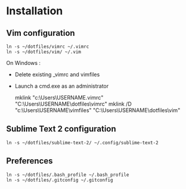 # Installation

## Vim configuration

    ln -s ~/dotfiles/vimrc ~/.vimrc
    ln -s ~/dotfiles/vim/ ~/.vim

On Windows :
* Delete existing _vimrc and vimfiles
* Launch a cmd.exe as an administrator

    mklink "c:\Users\USERNAME\.vimrc" "C:\Users\USERNAME\dotfiles\vimrc"
    mklink /D "c:\Users\USERNAME\vimfiles" "C:\Users\USERNAME\dotfiles\vim"

## Sublime Text 2 configuration

    ln -s ~/dotfiles/sublime-text-2/ ~/.config/sublime-text-2

## Preferences

    ln -s ~/dotfiles/.bash_profile ~/.bash_profile
    ln -s ~/dotfiles/.gitconfig ~/.gitconfig

